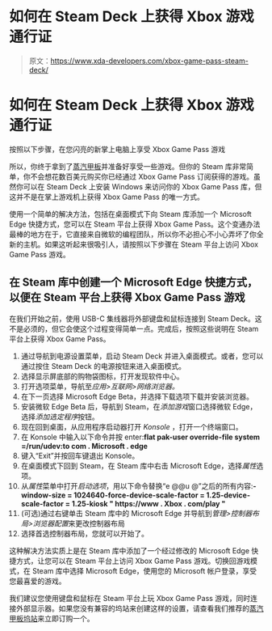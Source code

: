 # 如何在 Steam Deck 上获得 Xbox 游戏通行证

> 原文：<https://www.xda-developers.com/xbox-game-pass-steam-deck/>

# 如何在 Steam Deck 上获得 Xbox 游戏通行证

按照以下步骤，在您闪亮的新掌上电脑上享受 Xbox Game Pass 游戏

所以，你终于拿到了[蒸汽甲板](https://www.xda-developers.com/steam-deck-review/)并准备好享受一些游戏。但你的 Steam 库非常简单，你不会想花数百美元购买你已经通过 Xbox Game Pass 订阅获得的游戏。虽然你可以在 Steam Deck 上安装 Windows 来访问你的 Xbox Game Pass 库，但这并不是在掌上游戏机上获得 Xbox Game Pass 的唯一方式。

使用一个简单的解决方法，包括在桌面模式下向 Steam 库添加一个 Microsoft Edge 快捷方式，您可以在 Steam 平台上获得 Xbox Game Pass。这个变通办法最棒的地方在于，它直接来自微软的编程团队，所以你不必担心不小心弄坏了你全新的主机。如果这听起来很吸引人，请按照以下步骤在 Steam 平台上访问 Xbox Game Pass 游戏。

## 在 Steam 库中创建一个 Microsoft Edge 快捷方式，以便在 Steam 平台上获得 Xbox Game Pass 游戏

在我们开始之前，使用 USB-C 集线器将外部键盘和鼠标连接到 Steam Deck。这不是必须的，但它会使这个过程变得简单一点。完成后，按照这些说明在 Steam 平台上获得 Xbox Game Pass。

1.  通过导航到电源设置菜单，启动 Steam Deck 并进入桌面模式。或者，您可以通过按住 Steam Deck 的电源按钮来进入桌面模式。
2.  选择显示屏底部的购物袋图标，打开发现软件中心。
3.  打开选项菜单，导航至*应用>互联网>网络浏览器。*
4.  在下一页选择 Microsoft Edge Beta，并选择下载选项下载并安装浏览器。
5.  安装微软 Edge Beta 后，导航到 Steam，在*添加游戏*窗口选择微软 Edge，选择*添加选定程序*按钮。
6.  现在回到桌面，从应用程序启动器打开 *Konsole* ，打开一个终端窗口。
7.  在 Konsole 中输入以下命令并按 enter:**flat pak-user override-file system =/run/udev:to com . Microsoft . edge**
8.  键入“Exit”并按回车键退出 Konsole。
9.  在桌面模式下回到 Steam，在 Steam 库中右击 Microsoft Edge，选择*属性*选项。
10.  从*属性*菜单中打开*启动选项*，用以下命令替换“e @@u @”之后的所有内容:**-window-size = 1024640-force-device-scale-factor = 1.25-device-scale-factor = 1.25-kiosk " https://www . Xbox . com/play "**
11.  (可选)通过右键单击 Steam 库中的 Microsoft Edge 并导航到*管理>控制器布局>浏览器配置*来更改控制器布局
12.  选择首选控制器布局，您就可以开始了。

这种解决方法实质上是在 Steam 库中添加了一个经过修改的 Microsoft Edge 快捷方式，让您可以在 Steam 平台上访问 Xbox Game Pass 游戏。切换回游戏模式，在 Steam 库中选择 Microsoft Edge，使用您的 Microsoft 帐户登录，享受您最喜爱的游戏。

我们建议您使用键盘和鼠标在 Steam 平台上玩 Xbox Game Pass 游戏，同时连接外部显示器。如果您没有兼容的坞站来创建这样的设置，请查看我们推荐的[蒸汽甲板坞站](https://www.xda-developers.com/best-steam-deck-docks/)来立即订购一个。
